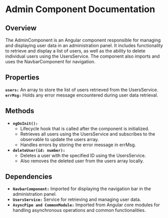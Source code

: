 # Admin Component Documentation

## Overview

The AdminComponent is an Angular component responsible for managing and displaying user data in an administration panel. It includes functionality to retrieve and display a list of users, as well as the ability to delete individual users using the UsersService. The component also imports and uses the NavbarComponent for navigation.

## Properties

**`users:`** An array to store the list of users retrieved from the UsersService.
**`errMsg:`** Holds any error message encountered during user data retrieval.

## Methods

- **`ngOnInit():`**
  - Lifecycle hook that is called after the component is initialized.
  - Retrieves all users using the UsersService and subscribes to the observable to update the users array.
  - Handles errors by storing the error message in errMsg.
- **`deleteUser(id: number):`**
  - Deletes a user with the specified ID using the UsersService.
  - Also removes the deleted user from the users array locally.

## Dependencies

- **`NavbarComponent:`** Imported for displaying the navigation bar in the administration panel.
- **`UsersService:`** Service for retrieving and managing user data.
- **`AsyncPipe and CommonModule:`** Imported from Angular core modules for handling asynchronous operations and common functionalities.
